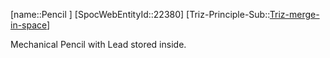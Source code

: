﻿---
type: TrizExample
aliases:
- Pencil 
license: CC BY-SA 4.0
copyright: https://github.com/SpocWeb
IsDeleted: false
IsReadOnly: false
Confidential: public
tags: 
- Triz/Principle/Example
---
[name::Pencil ]
[SpocWebEntityId::22380]
[Triz-Principle-Sub::[Triz-merge-in-space](tech/Triz/Sub/Triz-merge-in-space.md)]

Mechanical Pencil with Lead stored inside.